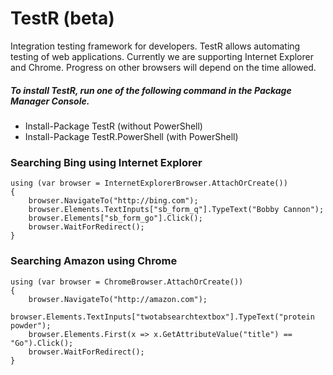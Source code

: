 TestR (beta)
=====

Integration testing framework for developers. TestR allows automating testing of web applications. Currently we are supporting Internet Explorer and Chrome. Progress on other browsers will depend on the time allowed.

##### To install TestR, run one of the following command in the  Package Manager Console.

+ Install-Package TestR (without PowerShell)
+ Install-Package TestR.PowerShell (with PowerShell)


### Searching Bing using Internet Explorer

```
using (var browser = InternetExplorerBrowser.AttachOrCreate())
{
	browser.NavigateTo("http://bing.com");
	browser.Elements.TextInputs["sb_form_q"].TypeText("Bobby Cannon");
	browser.Elements["sb_form_go"].Click();
	browser.WaitForRedirect();
}
```

### Searching Amazon using Chrome

```
using (var browser = ChromeBrowser.AttachOrCreate()) 
{
	browser.NavigateTo("http://amazon.com");
	browser.Elements.TextInputs["twotabsearchtextbox"].TypeText("protein powder");
	browser.Elements.First(x => x.GetAttributeValue("title") == "Go").Click();
	browser.WaitForRedirect();
}
```
